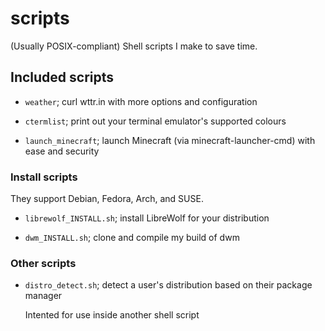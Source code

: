 # scripts

(Usually POSIX-compliant) Shell scripts I make to save time.

## Included scripts

* `weather`; curl wttr.in with more options and configuration

* `ctermlist`; print out your terminal emulator's supported colours

* `launch_minecraft`; launch Minecraft (via minecraft-launcher-cmd) with ease and security

### Install scripts

They support Debian, Fedora, Arch, and SUSE.

* `librewolf_INSTALL.sh`; install LibreWolf for your distribution

* `dwm_INSTALL.sh`; clone and compile my build of dwm

### Other scripts

* `distro_detect.sh`; detect a user's distribution based on their package manager

    Intented for use inside another shell script
